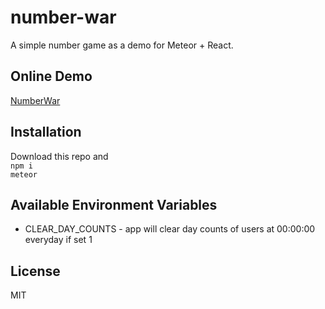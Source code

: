 # number-war
A simple number game as a demo for Meteor + React.

## Online Demo
[NumberWar](http://number-war.pangkers.com/game)

## Installation
Download this repo and  
`npm i`  
`meteor`

## Available Environment Variables
- CLEAR_DAY_COUNTS - app will clear day counts of users at 00:00:00 everyday if set 1

## License
MIT
